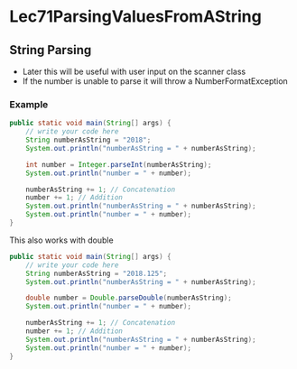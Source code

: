 # Lec71ParsingValuesFromAString

## String Parsing
* Later this will be useful with user input on the scanner class
* If the number is unable to parse it will throw a NumberFormatException

### Example
```java
public static void main(String[] args) {
    // write your code here
    String numberAsString = "2018";
    System.out.println("numberAsString = " + numberAsString);

    int number = Integer.parseInt(numberAsString);
    System.out.println("number = " + number);

    numberAsString += 1; // Concatenation
    number += 1; // Addition
    System.out.println("numberAsString = " + numberAsString);
    System.out.println("number = " + number);
}
```

This also works with double

```java
public static void main(String[] args) {
    // write your code here
    String numberAsString = "2018.125";
    System.out.println("numberAsString = " + numberAsString);

    double number = Double.parseDouble(numberAsString);
    System.out.println("number = " + number);

    numberAsString += 1; // Concatenation
    number += 1; // Addition
    System.out.println("numberAsString = " + numberAsString);
    System.out.println("number = " + number);
}
```



